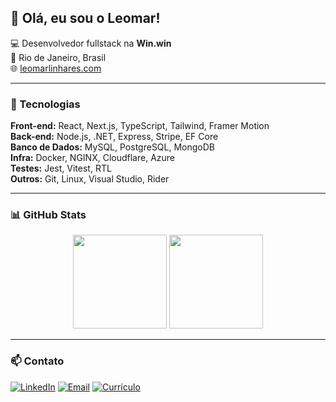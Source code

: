 ## 👋 Olá, eu sou o Leomar!

💻 Desenvolvedor fullstack na **Win.win**  
📍 Rio de Janeiro, Brasil  
🌐 [leomarlinhares.com](https://leomarlinhares.com)

---

### 🚀 Tecnologias

**Front-end:** React, Next.js, TypeScript, Tailwind, Framer Motion  
**Back-end:** Node.js, .NET, Express, Stripe, EF Core  
**Banco de Dados:** MySQL, PostgreSQL, MongoDB  
**Infra:** Docker, NGINX, Cloudflare, Azure  
**Testes:** Jest, Vitest, RTL  
**Outros:** Git, Linux, Visual Studio, Rider

---

### 📊 GitHub Stats
<div align="center">
  <img height="150em" src="https://github-readme-stats.vercel.app/api?username=leomarlinhares&show_icons=true&theme=tokyonight&count_private=true"/>
  <img height="150em" src="https://github-readme-stats.vercel.app/api/top-langs/?username=leomarlinhares&layout=compact&theme=tokyonight"/>
</div>

---

### 📫 Contato
[![LinkedIn](https://img.shields.io/badge/-LinkedIn-0077B5?style=for-the-badge&logo=linkedin&logoColor=white)](https://www.linkedin.com/in/leomarlinhares)
[![Email](https://img.shields.io/badge/Email-1F6FEB?style=for-the-badge&logo=minutemailer&logoColor=white)](mailto:contato@seudominio.com)
[![Currículo](https://img.shields.io/badge/-Currículo-000000?style=for-the-badge&logoColor=white)](./docs/curriculo.pdf)
